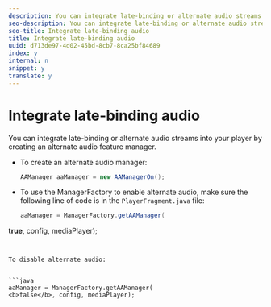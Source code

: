 ```yaml
---
description: You can integrate late-binding or alternate audio streams into your player by creating an alternate audio feature manager.
seo-description: You can integrate late-binding or alternate audio streams into your player by creating an alternate audio feature manager.
seo-title: Integrate late-binding audio
title: Integrate late-binding audio
uuid: d713de97-4d02-45bd-8cb7-8ca25bf84689
index: y
internal: n
snippet: y
translate: y
---
```


# Integrate late-binding audio

You can integrate late-binding or alternate audio streams into your player by creating an alternate audio feature manager.


* To create an alternate audio manager:

  ```java
  AAManager aaManager = new AAManagerOn(); 
  ```

* To use the ManagerFactory to enable alternate audio, make sure the following line of code is in the `PlayerFragment.java` file:

  ```java
  aaManager = ManagerFactory.getAAManager( 
<b>true</b>, config, mediaPlayer);
  ```


  To disable alternate audio: 


  ```java
  aaManager = ManagerFactory.getAAManager( 
<b>false</b>, config, mediaPlayer);
  ```

